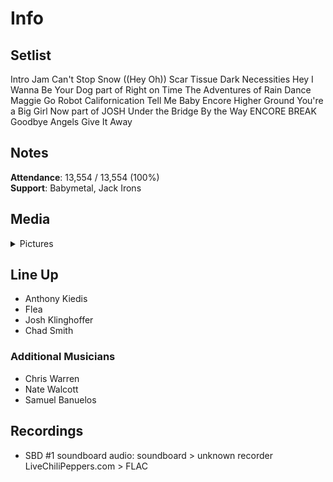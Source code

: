 # Info

## Setlist

Intro Jam
Can't Stop
Snow ((Hey Oh))
Scar Tissue
Dark Necessities
Hey
I Wanna Be Your Dog part of
Right on Time
The Adventures of Rain Dance Maggie
Go Robot
Californication
Tell Me Baby
Encore
Higher Ground
You're a Big Girl Now part of JOSH
Under the Bridge
By the Way
ENCORE BREAK
Goodbye Angels
Give It Away

## Notes

**Attendance**: 13,554 / 13,554 (100%)
<br>
**Support**: Babymetal, Jack Irons

## Media 

<details>
  <summary>Pictures</summary>
  <!--<img alt="Setlist" title="Setlist" src="_.jpg" height="200" />
  <img alt="Clipping" title="Clipping" src="_.jpg" height="200" />
  <img alt="Flyer" title="Flyer" src="_.jpg" height="200" />-->
</details>

## Line Up

* Anthony Kiedis
* Flea
* Josh Klinghoffer
* Chad Smith

### Additional Musicians

* Chris Warren  
* Nate Walcott  
* Samuel Banuelos

## Recordings

* SBD #1 soundboard audio: soundboard > unknown recorder LiveChiliPeppers.com > FLAC
